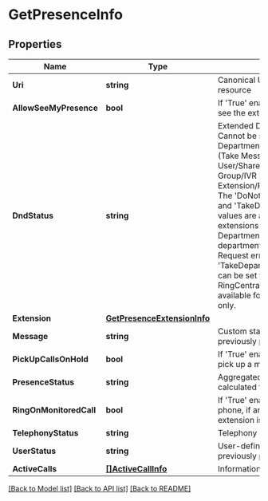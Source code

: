 # GetPresenceInfo

## Properties
Name | Type | Description | Notes
------------ | ------------- | ------------- | -------------
**Uri** | **string** | Canonical URI of a presence info resource | [optional] 
**AllowSeeMyPresence** | **bool** | If &#39;True&#39; enables other extensions to see the extension presence status | [optional] 
**DndStatus** | **string** | Extended DnD (Do not Disturb) status. Cannot be set for Department/Announcement/Voicemail (Take Messages Only)/Fax User/Shared Lines Group/Paging Only Group/IVR Menu/Application Extension/Park Location extensions. The &#39;DoNotAcceptDepartmentCalls&#39; and &#39;TakeDepartmentCallsOnly&#39; values are applicable only for extensions - members of a Department; if these values are set for department outsiders, the 400 Bad Request error code is returned. The &#39;TakeDepartmentCallsOnly&#39; status can be set through the old RingCentral user interface and is available for some migrated accounts only. | [optional] 
**Extension** | [**GetPresenceExtensionInfo**](GetPresenceExtensionInfo.md) |  | [optional] 
**Message** | **string** | Custom status message (as previously published by user) | [optional] 
**PickUpCallsOnHold** | **bool** | If &#39;True&#39; enables the extension user to pick up a monitored line on hold | [optional] 
**PresenceStatus** | **string** | Aggregated presence status, calculated from a number of sources | [optional] 
**RingOnMonitoredCall** | **bool** | If &#39;True&#39; enables to ring extension phone, if any user monitored by this extension is ringing | [optional] 
**TelephonyStatus** | **string** | Telephony presence status | [optional] 
**UserStatus** | **string** | User-defined presence status (as previously published by the user) | [optional] 
**ActiveCalls** | [**[]ActiveCallInfo**](ActiveCallInfo.md) | Information on active calls | [optional] 

[[Back to Model list]](../README.md#documentation-for-models) [[Back to API list]](../README.md#documentation-for-api-endpoints) [[Back to README]](../README.md)


